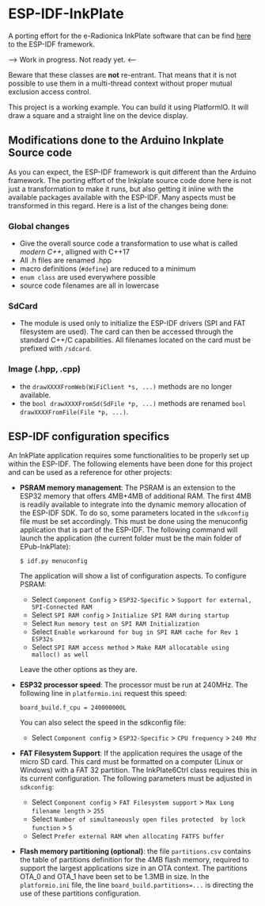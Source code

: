 # ESP-IDF-InkPlate

A porting effort for the e-Radionica InkPlate software that can be find [here](https://github.com/e-radionicacom/Inkplate-Arduino-library) to the ESP-IDF framework.

--> Work in progress. Not ready yet. <--

Beware that these classes are **not** re-entrant. That means that it is not possible to use them in a multi-thread context without proper mutual exclusion access control. 

This project is a working example. You can build it using PlatformIO. It will draw a square and a straight line on the device display.

## Modifications done to the Arduino Inkplate Source code

As you can expect, the ESP-IDF framework is quit different than the Arduino framework. The porting effort of the Inkplate source code done here is not just a transformation to make it runs, but also getting it inline with the available packages available with the ESP-IDF. Many aspects must be transformed in this regard. Here is a list of the changes being done:

### Global changes

- Give the overall source code a transformation to use what is called *modern C++*, alligned with C++17
- All .h files are renamed .hpp
- macro definitions (`#define`) are reduced to a minimum
- `enum class` are used everywhere possible
- source code filenames are all in lowercase

### SdCard

- The module is used only to initialize the ESP-IDF drivers (SPI and FAT filesystem are used). The card can then be accessed through the standard C++/C capabilities. All filenames located on the card must be prefixed with `/sdcard`.
  
### Image (.hpp, .cpp)

- the `drawXXXXFromWeb(WiFiClient *s, ...)` methods are no longer available.
- the `bool drawXXXXFromSd(SdFile *p, ...)` methods are renamed `bool drawXXXXFromFile(File *p, ...)`.
  
## ESP-IDF configuration specifics

An InkPlate application requires some functionalities to be properly set up within the ESP-IDF. The following elements have been done for this project and can be used as a reference for other projects:

- **PSRAM memory management**: The PSRAM is an extension to the ESP32 memory that offers 4MB+4MB of additional RAM. The first 4MB is readily available to integrate into the dynamic memory allocation of the ESP-IDF SDK. To do so, some parameters located in the `sdkconfig` file must be set accordingly. This must be done using the menuconfig application that is part of the ESP-IDF. The following command will launch the application (the current folder must be the main folder of EPub-InkPlate):

  ```
  $ idf.py menuconfig
  ```

  The application will show a list of configuration aspects. To configure PSRAM:

  - Select `Component Config` > `ESP32-Specific` > `Support for external, SPI-Connected RAM`
  - Select `SPI RAM config` > `Initialize SPI RAM during startup`
  - Select `Run memory test on SPI RAM Initialization`
  - Select `Enable workaround for bug in SPI RAM cache for Rev 1 ESP32s`
  - Select `SPI RAM access method` > `Make RAM allocatable using malloc() as well`

  Leave the other options as they are. 

- **ESP32 processor speed**: The processor must be run at 240MHz. The following line in `platformio.ini` request this speed:

    ```
    board_build.f_cpu = 240000000L
    ```
  You can also select the speed in the sdkconfig file:

  - Select `Component config` > `ESP32-Specific` > `CPU frequency` > `240 Mhz`

- **FAT Filesystem Support**: If the application requires the usage of the micro SD card. This card must be formatted on a computer (Linux or Windows) with a FAT 32 partition. The InkPlate6Ctrl class requires this in its current configuration. The following parameters must be adjusted in `sdkconfig`:

  - Select `Component config` > `FAT Filesystem support` > `Max Long filename length` > `255`
  - Select `Number of simultaneously open files protected  by lock function` > `5`
  - Select `Prefer external RAM when allocating FATFS buffer`

- **Flash memory partitioning (optional)**: the file `partitions.csv` contains the table of partitions definition for the 4MB flash memory, required to support the largest applications size in an OTA context. The partitions OTA_0 and OTA_1 have been set to be 1.3MB in size. In the `platformio.ini` file, the line `board_build.partitions=...` is directing the use of these partitions configuration. 
 